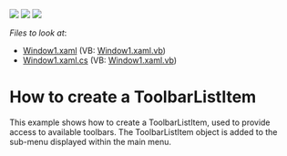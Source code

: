 <!-- default badges list -->
![](https://img.shields.io/endpoint?url=https://codecentral.devexpress.com/api/v1/VersionRange/128640777/22.2.2%2B)
[![](https://img.shields.io/badge/Open_in_DevExpress_Support_Center-FF7200?style=flat-square&logo=DevExpress&logoColor=white)](https://supportcenter.devexpress.com/ticket/details/E1573)
[![](https://img.shields.io/badge/📖_How_to_use_DevExpress_Examples-e9f6fc?style=flat-square)](https://docs.devexpress.com/GeneralInformation/403183)
<!-- default badges end -->
<!-- default file list -->
*Files to look at*:

* [Window1.xaml](./CS/ToolbarListItemEx/Window1.xaml) (VB: [Window1.xaml.vb](./VB/ToolbarListItemEx/Window1.xaml.vb))
* [Window1.xaml.cs](./CS/ToolbarListItemEx/Window1.xaml.cs) (VB: [Window1.xaml.vb](./VB/ToolbarListItemEx/Window1.xaml.vb))
<!-- default file list end -->
# How to create a ToolbarListItem


<p>This example shows how to create a ToolbarListItem, used to provide access to available toolbars. The ToolbarListItem object is added to the sub-menu displayed within the main menu.</p>

<br/>


